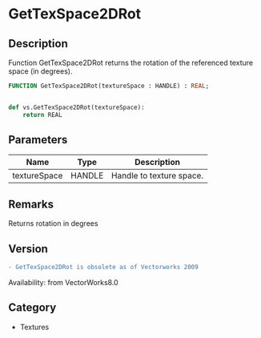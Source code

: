 # GetTexSpace2DRot

## Description
Function GetTexSpace2DRot returns the rotation of the referenced texture space (in degrees).

```pascal
FUNCTION GetTexSpace2DRot(textureSpace : HANDLE) : REAL;
```

```python

def vs.GetTexSpace2DRot(textureSpace):
    return REAL
```

## Parameters
|Name|Type|Description|
|---|---|---|
|textureSpace|HANDLE|Handle to texture space.|

## Remarks
Returns rotation in degrees

## Version
```diff
- GetTexSpace2DRot is obsolete as of Vectorworks 2009
```

Availability: from VectorWorks8.0
## Category
* Textures

